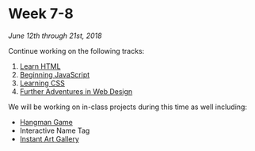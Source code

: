 # Week 7-8
*June 12th through 21st, 2018*

Continue working on the following tracks:

1. [Learn HTML](https://teamtreehouse.com/tracks/learn-html-2)
2. [Beginning JavaScript](https://teamtreehouse.com/tracks/beginning-javascript)
3. [Learning CSS](https://teamtreehouse.com/tracks/learning-css)
4. [Further Adventures in Web Design](https://teamtreehouse.com/tracks/further-adventures-in-web-design)

We will be working on in-class projects during this time as well including:

- [Hangman Game](/projects/hangman.html)
- Interactive Name Tag
- [Instant Art Gallery](/projects/instant-art-gallery.html)